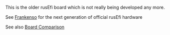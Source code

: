 This is the older rusEfi board which is not really being developed any more.

See [Frankenso](../Frankenso) for the next generation of official rusEfi hardware

See also [Board Comparison](https://rusefi.com/wiki/index.php?title=Hardware:For_Sale)